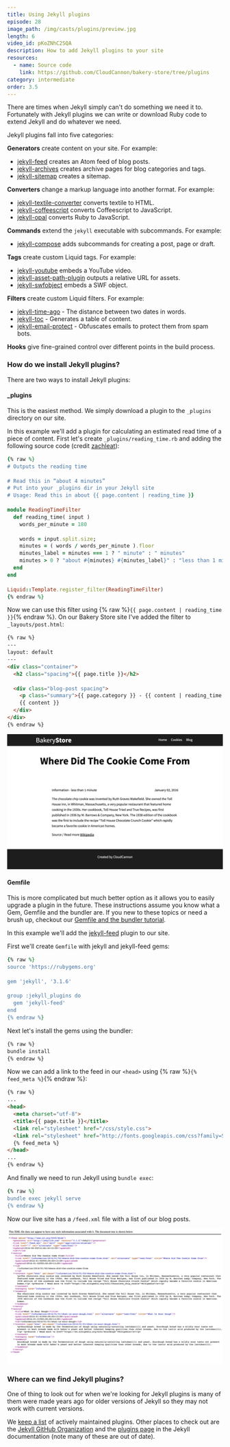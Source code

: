 ```yaml
---
title: Using Jekyll plugins
episode: 28
image_path: /img/casts/plugins/preview.jpg
length: 6
video_id: pKoZNhC2SQA
description: How to add Jekyll plugins to your site
resources:
  - name: Source code
    link: https://github.com/CloudCannon/bakery-store/tree/plugins
category: intermediate
order: 3.5
---
```

There are times when Jekyll simply can't do something we need it to. Fortunately with Jekyll plugins we can write or download Ruby code to extend Jekyll and do whatever we need.

Jekyll plugins fall into five categories:

**Generators** create content on your site. For example:

* [jekyll-feed](https://github.com/jekyll/jekyll-feed) creates an Atom feed of blog posts.
* [jekyll-archives](https://github.com/jekyll/jekyll-archives) creates archive pages for blog categories and tags.
* [jekyll-sitemap](https://github.com/jekyll/jekyll-sitemap) creates a sitemap.


**Converters** change a markup language into another format. For example:

* [jekyll-textile-converter](https://github.com/jekyll/jekyll-textile-converter) converts textile to HTML.
* [jekyll-coffeescript](https://github.com/jekyll/jekyll-coffeescript) converts Coffeescript to JavaScript.
* [jekyll-opal](https://github.com/jekyll/jekyll-opal) converts Ruby to JavaScript.

**Commands** extend the `jekyll` executable with subcommands. For example:

* [jekyll-compose](https://github.com/jekyll/jekyll-compose) adds subcommands for creating a post, page or draft.

**Tags** create custom Liquid tags. For example:

* [jekyll-youtube](https://github.com/dommmel/jekyll-youtube) embeds a YouTube video.
* [jekyll-asset-path-plugin](https://github.com/samrayner/jekyll-asset-path-plugin) outputs a relative URL for assets.
* [jekyll-swfobject](https://github.com/sectore/jekyll-swfobject) embeds a SWF object.

**Filters** create custom Liquid filters. For example:

* [jekyll-time-ago](https://github.com/markets/jekyll-timeago) - The distance between two dates in words.
* [jekyll-toc](https://github.com/toshimaru/jekyll-toc) - Generates a table of content.
* [jekyll-email-protect](https://github.com/vwochnik/jekyll-email-protect) - Obfuscates emails to protect them from spam bots.

**Hooks** give fine-grained control over different points in the build process.

### How do we install Jekyll plugins?

There are two ways to install Jekyll plugins:

#### _plugins

This is the easiest method. We simply download a plugin to the `_plugins` directory on our site.

In this example we'll add a plugin for calculating an estimated read time of a piece of content. First let's create `_plugins/reading_time.rb` and adding the following source code (credit [zachleat](https://gist.github.com/zachleat/5792681)):

~~~ruby
{% raw %}
# Outputs the reading time

# Read this in “about 4 minutes”
# Put into your _plugins dir in your Jekyll site
# Usage: Read this in about {{ page.content | reading_time }}

module ReadingTimeFilter
  def reading_time( input )
    words_per_minute = 180

    words = input.split.size;
    minutes = ( words / words_per_minute ).floor
    minutes_label = minutes === 1 ? " minute" : " minutes"
    minutes > 0 ? "about #{minutes} #{minutes_label}" : "less than 1 minute"
  end
end

Liquid::Template.register_filter(ReadingTimeFilter)
{% endraw %}
~~~

Now we can use this filter using {% raw %}`{{ page.content | reading_time }}`{% endraw %}. On our Bakery Store site I've added the filter to `_layouts/post.html`:

~~~html
{% raw %}
---
layout: default
---
<div class="container">
  <h2 class="spacing">{{ page.title }}</h2>

  <div class="blog-post spacing">
    <p class="summary">{{ page.category }} - {{ content | reading_time }} <span class="date">{{ page.date | date: '%B %d, %Y' }}</span></p>
    {{ content }}
  </div>
</div>
{% endraw %}
~~~

![Reading Time](/img/casts/plugins/reading-time.png)

#### Gemfile

This is more complicated but much better option as it allows you to easily upgrade a plugin in the future. These instructions assume you know what a Gem, Gemfile and the bundler are. If you new to these topics or need a brush up, checkout our [Gemfile and the bundler tutorial](/jekyll-casts/gemfiles-and-the-bundler/).

In this example we'll add the [jekyll-feed](https://github.com/jekyll/jekyll-feed) plugin to our site.

First we'll create `Gemfile` with jekyll and jekyll-feed gems:

~~~ruby
{% raw %}
source 'https://rubygems.org'

gem 'jekyll', '3.1.6'

group :jekyll_plugins do
  gem 'jekyll-feed'
end
{% endraw %}
~~~

Next let's install the gems using the bundler:

~~~bash
{% raw %}
bundle install
{% endraw %}
~~~

Now we can add a link to the feed in our `<head>` using {% raw %}`{% feed_meta %}`{% endraw %}:

~~~html
{% raw %}
...
<head>
  <meta charset="utf-8">
  <title>{{ page.title }}</title>
  <link rel="stylesheet" href="/css/style.css">
  <link rel="stylesheet" href="http://fonts.googleapis.com/css?family=Source+Sans+Pro:200,300,400,700" media="all">
  {% feed_meta %}
</head>
...
{% endraw %}
~~~

And finally we need to run Jekyll using `bundle exec`:

~~~ruby
{% raw %}
bundle exec jekyll serve
{% endraw %}
~~~

Now our live site has a `/feed.xml` file with a list of our blog posts.

![Feed](/img/casts/plugins/feed.png)

### Where can we find Jekyll plugins?

One of thing to look out for when we're looking for Jekyll plugins is many of them were made years ago for older versions of Jekyll so they may not work with current versions.

We [keep a list](/jekyll-plugins/) of actively maintained plugins. Other places to check out are the [Jekyll GitHub Organization](https://github.com/jekyll) and the [plugins page](https://jekyllrb.com/docs/plugins/) in the Jekyll documentation (note many of these are out of date).
